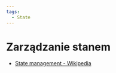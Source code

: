 ```yaml
---
tags:
  - State
---
```


# Zarządzanie stanem

- [State management - Wikipedia](https://en.wikipedia.org/wiki/State_management)
